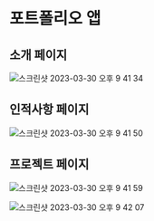 # 포트폴리오 앱


## 소개 페이지

![스크린샷 2023-03-30 오후 9 41 34](https://user-images.githubusercontent.com/88571960/228839441-1108038d-6fb5-45a7-8beb-3e3619247c31.png)

## 인적사항 페이지
![스크린샷 2023-03-30 오후 9 41 50](https://user-images.githubusercontent.com/88571960/228839469-509c0624-f5cd-4c89-844f-51506b1030f5.png)


## 프로젝트 페이지
![스크린샷 2023-03-30 오후 9 41 59](https://user-images.githubusercontent.com/88571960/228839475-0d44faa3-1513-4534-a17f-fc142a825eae.png)

![스크린샷 2023-03-30 오후 9 42 07](https://user-images.githubusercontent.com/88571960/228839480-2c8d2e26-8a68-4189-9512-3d212f01cf53.png)

